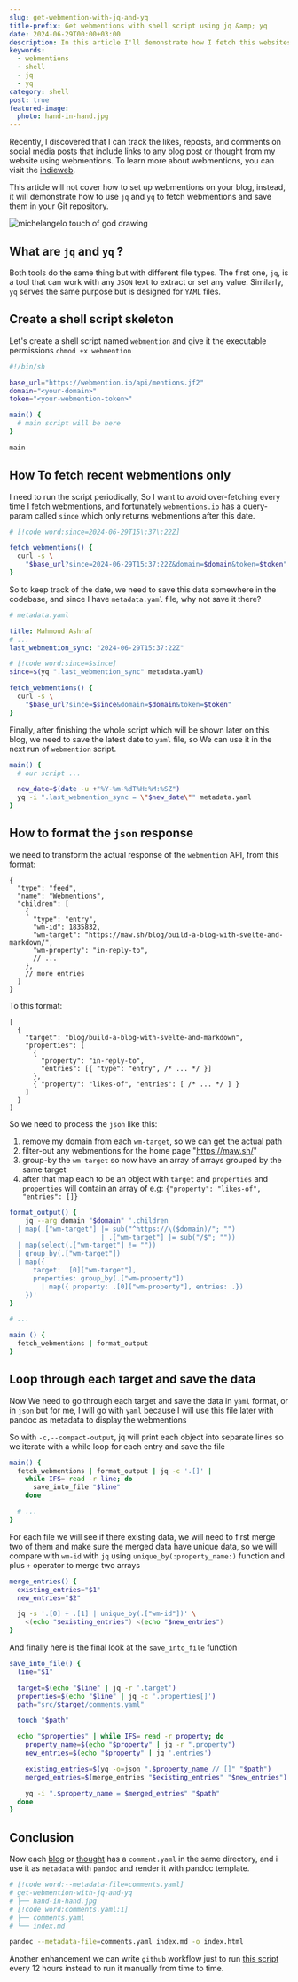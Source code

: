```yaml
---
slug: get-webmention-with-jq-and-yq
title-prefix: Get webmentions with shell script using jq &amp; yq
date: 2024-06-29T00:00+03:00
description: In this article I'll demonstrate how I fetch this websites webmentions just using shell script.
keywords:
  - webmentions
  - shell
  - jq
  - yq
category: shell
post: true
featured-image:
  photo: hand-in-hand.jpg
---
```



Recently, I discovered that I can track the likes, reposts, and comments on
social media posts that include links to any blog post or thought from my
website using webmentions. To learn more about webmentions, you can visit the
[indieweb](https://indieweb.org/Webmention).

This article will not cover how to set up webmentions on your blog, instead, it
will demonstrate how to use `jq` and `yq` to fetch webmentions and save them in
your Git repository.

![](hand-in-hand.jpg "michelangelo touch of god drawing")

## What are `jq` and `yq` ?

Both tools do the same thing but with different file types. The first one, `jq`,
is a tool that can work with any `JSON` text to extract or set any value.
Similarly, `yq` serves the same purpose but is designed for `YAML` files.

## Create a shell script skeleton

Let's create a shell script named `webmention` and give it the executable
permissions `chmod +x webmention`

```sh
#!/bin/sh

base_url="https://webmention.io/api/mentions.jf2"
domain="<your-domain>"
token="<your-webmention-token>"

main() {
  # main script will be here
}

main
```

## How To fetch recent webmentions only

I need to run the script periodically, So I want to avoid over-fetching every
time I fetch webmentions, and fortunately `webmentions.io` has a query-param
called `since` which only returns webmentions after this date.

```sh
# [!code word:since=2024-06-29T15\:37\:22Z]

fetch_webmentions() {
  curl -s \
    "$base_url?since=2024-06-29T15:37:22Z&domain=$domain&token=$token"
}

```

So to keep track of the date, we need to save this data somewhere in the
codebase, and since I have `metadata.yaml` file, why not save it there?

```yaml
# metadata.yaml

title: Mahmoud Ashraf
# ...
last_webmention_sync: "2024-06-29T15:37:22Z"
```

```sh
# [!code word:since=$since]
since=$(yq ".last_webmention_sync" metadata.yaml)

fetch_webmentions() {
  curl -s \
    "$base_url?since=$since&domain=$domain&token=$token"
}
```

Finally, after finishing the whole script which will be shown later on this
blog, we need to save the latest date to `yaml` file, so We can use it in the
next run of `webmention` script.

```sh
main() {
  # our script ...

  new_date=$(date -u +"%Y-%m-%dT%H:%M:%SZ")
  yq -i ".last_webmention_sync = \"$new_date\"" metadata.yaml
}
```

## How to format the `json` response

we need to transform the actual response of the `webmention` API, from this
format:

```jsonc
{
  "type": "feed",
  "name": "Webmentions",
  "children": [
    {
      "type": "entry",
      "wm-id": 1835832,
      "wm-target": "https://maw.sh/blog/build-a-blog-with-svelte-and-markdown/",
      "wm-property": "in-reply-to",
      // ...
    },
    // more entries
  ]
}
```

To this format:

```jsonc
[
  {
    "target": "blog/build-a-blog-with-svelte-and-markdown",
    "properties": [
      {
        "property": "in-reply-to",
        "entries": [{ "type": "entry", /* ... */ }]
      },
      { "property": "likes-of", "entries": [ /* ... */ ] }
    ]
  }
]
```

So we need to process the `json` like this:

1. remove my domain from each `wm-target`, so we can get the actual path
1. filter-out any webmentions for the home page "https://maw.sh/"
1. group-by the `wm-target` so now have an array of arrays grouped by the same
   target
1. after that map each to be an object with `target` and `properties`
   and `properties` will contain an array of e.g: `{"property": "likes-of", "entries": []}`


```sh
format_output() {
	jq --arg domain "$domain" '.children
  | map(.["wm-target"] |= sub("^https://\($domain)/"; "")
                       | .["wm-target"] |= sub("/$"; ""))
  | map(select(.["wm-target"] != ""))
  | group_by(.["wm-target"])
  | map({
      target: .[0]["wm-target"],
      properties: group_by(.["wm-property"])
        | map({ property: .[0]["wm-property"], entries: .})
    })'
}

# ...

main () {
  fetch_webmentions | format_output
}
```

## Loop through each target and save the data

Now We need to go through each target and save the data in `yaml` format, or in
`json` but for me, I will go with `yaml` because I will use this file later
with pandoc as metadata to display the webmentions

So with `-c,--compact-output`, jq will print each object into separate lines so
we iterate with a while loop for each entry and save the file

```sh
main() {
  fetch_webmentions | format_output | jq -c '.[]' |
    while IFS= read -r line; do
      save_into_file "$line"
    done

  # ...
}
```

For each file we will see if there existing data, we will need to first merge
two of them and make sure the merged data have unique data, so we will compare
with `wm-id` with `jq` using `unique_by(:property_name:)` function and plus `+`
operator to merge two arrays

```sh
merge_entries() {
  existing_entries="$1"
  new_entries="$2"

  jq -s '.[0] + .[1] | unique_by(.["wm-id"])' \
    <(echo "$existing_entries") <(echo "$new_entries")
}
```

And finally here is the final look at the `save_into_file` function

```sh
save_into_file() {
  line="$1"

  target=$(echo "$line" | jq -r '.target')
  properties=$(echo "$line" | jq -c '.properties[]')
  path="src/$target/comments.yaml"

  touch "$path"

  echo "$properties" | while IFS= read -r property; do
    property_name=$(echo "$property" | jq -r ".property")
    new_entries=$(echo "$property" | jq '.entries')

    existing_entries=$(yq -o=json ".$property_name // []" "$path")
    merged_entries=$(merge_entries "$existing_entries" "$new_entries")

    yq -i ".$property_name = $merged_entries" "$path"
  done
}
```

## Conclusion

Now each [blog](/blog) or [thought](/thoughts) has a `comment.yaml` in the same directory,
and i use it as `metadata` with `pandoc` and render it with pandoc template.

```sh
# [!code word:--metadata-file=comments.yaml]
# get-webmention-with-jq-and-yq
# ├── hand-in-hand.jpg
# [!code word:comments.yaml:1]
# ├── comments.yaml
# └── index.md

pandoc --metadata-file=comments.yaml index.md -o index.html
```
Another enhancement we can write `github` workflow just to run [this
script](https://github.com/22mahmoud/maw.sh/blob/master/bin/webmention) every 12 hours instead to
run it manually from time to time.
